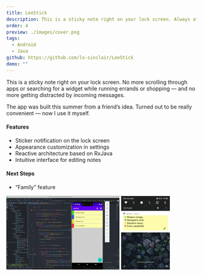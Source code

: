 ```yaml
---
title: LeeStick
description: This is a sticky note right on your lock screen. Always at hand!
order: 4
preview: ./images/cover.png
tags:
  - Android
  - Java
github: https://github.com/lo-sinclair/LeeStick
demo: ""
---
```

This is a sticky note right on your lock screen. No more scrolling through apps or searching for a widget while running errands or shopping — and no more getting distracted by incoming messages.

The app was built this summer from a friend’s idea. Turned out to be really convenient — now I use it myself.
#### Features
- Sticker notification on the lock screen
- Appearance customization in settings
- Reactive architecture based on RxJava
- Intuitive interface for editing notes

#### Next Steps
- “Family” feature

<img src="./images/cover.png" width="300" alt="LeeStick"  class="zoomable"/> 
<img src="./images/leestick2.jpg" height="194" alt="LeeStick"  class="zoomable"/>